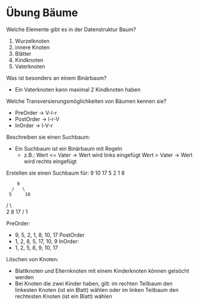 # Übung Bäume

Welche Elemente gibt es in der Datenstruktur Baum?
1. Wurzelknoten
2. innere Knoten
3. Blätter
4. Kindknoten
5. Vaterknoten

Was ist besonders an einem Binärbaum?
- Ein Vaterknoten kann maximal 2 Kindknoten haben

Welche Transversierungsmöglichkeiten von Bäumen kennen sie?
- PreOrder -> V-l-r
- PostOrder -> l-r-V
- InOrder -> l-V-r

Beschreiben sie einen Suchbaum:
- Ein Suchbaum ist ein Binärbaum mit Regeln
    - z.B.: 
        Wert <= Vater -> Wert wird links eingefügt
        Wert > Vater -> Wert wird rechts eingefügt

Erstellen sie einen Suchbaum für:
9 10 17 5 2 1 8

        9
      /   \
     5     10
   /  \      \
  2    8     17
 /
1

PreOrder: 
- 9, 5, 2, 1, 8, 10, 17
PostOrder
- 1, 2, 8, 5, 17, 10, 9
InOrder:
- 1, 2, 5, 8, 9, 10, 17

Löschen von Knoten:
- Blattknoten und Elternknoten mit einem Kinderknoten können gelsöcht werden
- Bei Knoten die zwei Kinder haben, gilt:
  im rechten Teilbaum den linkesten Knoten (ist ein Blatt) wählen
  oder im linken Teilbaum den rechtesten Knoten (ist ein Blatt) wählen
